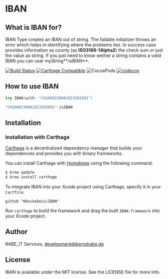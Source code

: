 # IBAN
What is IBAN for?
-------------------
IBAN Type creates an IBAN out of string. The failable initializer throws an error which helps in identifying where the problems lies.
In success case provides information as county (as **ISO3166-1Alpha2**) the check sum or just the value as string.
If you just need to know wether a string contains a valid IBAN you can user myString**.isIBAN**.

[![Build Status](https://travis-ci.org/HHuckebein/IBAN.svg?branch=master)](https://travis-ci.org/HHuckebein/IBAN)
[![Carthage Compatible](https://img.shields.io/badge/Carthage-compatible-4BC51D.svg?style=flat)](https://github.com/Carthage/Carthage)
![CocoaPods](https://img.shields.io/cocoapods/v/HHIBAN.svg)
[![codecov](https://codecov.io/gh/HHuckebein/IBAN/branch/master/graph/badge.svg)](https://codecov.io/gh/HHuckebein/IBAN)

## How to use IBAN

```swift
try IBAN(with: "CH10002300A1023502601")

"CH10002300A1023502601".isIBAN

```

## Installation

### Installation with Carthage

[Carthage](https://github.com/Carthage/Carthage) is a decentralized dependency manager that builds your dependencies and provides you with binary frameworks.

You can install Carthage with [Homebrew](http://brew.sh/) using the following command:

```bash
$ brew update
$ brew install carthage
```

To integrate IBAN into your Xcode project using Carthage, specify it in your `Cartfile`:

```ogdl
github "HHuckebein/IBAN"
```

Run `carthage` to build the framework and drag the built `IBAN.framework` into your Xcode project.


## Author

RABE_IT Services, development@berndrabe.de

## License

IBAN is available under the MIT license. See the LICENSE file for more info.
